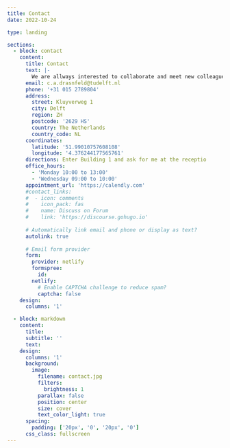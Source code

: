 ```yaml
---
title: Contact
date: 2022-10-24

type: landing

sections:
  - block: contact
    content:
      title: Contact
      text: |-
        We are allways interested to collaborate and meet new colleagues, do not hesitate to reach out.
      email: c.a.drasnfeld@tudelft.nl
      phone: '+31 015 2789804'
      address:
        street: Kluyverweg 1
        city: Delft
        region: ZH
        postcode: '2629 HS'
        country: The Netherlands
        country_code: NL
      coordinates:
        latitude: '51.99010757608108'
        longitude: '4.376244177565761'
      directions: Enter Building 1 and ask for me at the receptio
      office_hours:
        - 'Monday 10:00 to 13:00'
        - 'Wednesday 09:00 to 10:00'
      appointment_url: 'https://calendly.com'
      #contact_links:
      #  - icon: comments
      #    icon_pack: fas
      #    name: Discuss on Forum
      #    link: 'https://discourse.gohugo.io'
    
      # Automatically link email and phone or display as text?
      autolink: true
    
      # Email form provider
      form:
        provider: netlify
        formspree:
          id:
        netlify:
          # Enable CAPTCHA challenge to reduce spam?
          captcha: false
    design:
      columns: '1'

  - block: markdown
    content:
      title:
      subtitle: ''
      text:
    design:
      columns: '1'
      background:
        image: 
          filename: contact.jpg
          filters:
            brightness: 1
          parallax: false
          position: center
          size: cover
          text_color_light: true
      spacing:
        padding: ['20px', '0', '20px', '0']
      css_class: fullscreen
---
```

